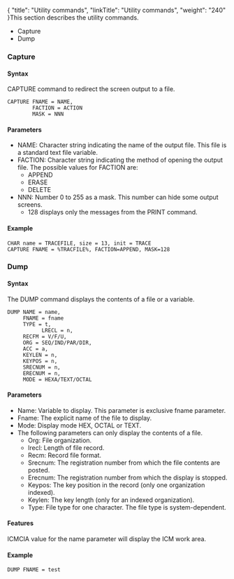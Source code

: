 {
    "title": "Utility commands",
    "linkTitle": "Utility commands",
    "weight": "240"
}This section describes the utility commands.

- Capture
- Dump

### Capture

#### Syntax

CAPTURE command to redirect the screen output to a file.

```
CAPTURE FNAME = NAME,
        FACTION = ACTION
        MASK = NNN
```

#### Parameters

- NAME: Character string indicating the name of the output file. This file is a standard text file variable.
- FACTION: Character string indicating the method of opening the output file. The possible values ​​for FACTION are:
    -   APPEND
    -   ERASE
    -   DELETE
- NNN: Number 0 to 255 as a mask. This number can hide some output screens.
    -   128 displays only the messages from the PRINT command.

#### Example

```
CHAR name = TRACEFILE, size = 13, init = TRACE
CAPTURE FNAME = %TRACFILE%, FACTION=APPEND, MASK=128
```

### Dump

#### Syntax

The DUMP command displays the contents of a file or a variable.

```
DUMP NAME = name,
     FNAME = fname
     TYPE = t,
           LRECL = n,
     RECFM = V/F/U,
     ORG = SEQ/IND/PAR/DIR,
     ACC = a,
     KEYLEN = n,
     KEYPOS = n,
     SRECNUM = n,
     ERECNUM = n,
     MODE = HEXA/TEXT/OCTAL
```

#### Parameters

- Name: Variable to display. This parameter is exclusive fname parameter.
- Fname: The explicit name of the file to display.
- Mode: Display mode HEX, OCTAL or TEXT.
- The following parameters can only display the contents of a file.
    -   Org: File organization.
    -   lrecl: Length of file record.
    -   Recm: Record file format.
    -   Srecnum: The registration number from which the file contents are posted.
    -   Erecnum: The registration number from which the display is stopped.
    -   Keypos: The key position in the record (only one organization indexed).
    -   Keylen: The key length (only for an indexed organization).
    -   Type: File type for one character. The file type is system-dependent.

#### Features

ICMCIA value for the name parameter will display the ​​ICM work area.

#### Example

```
DUMP FNAME = test
```
